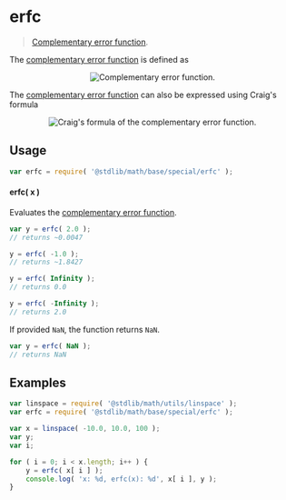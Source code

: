 <!--

@license Apache-2.0

Copyright (c) 2018 The Stdlib Authors.

Licensed under the Apache License, Version 2.0 (the "License");
you may not use this file except in compliance with the License.
You may obtain a copy of the License at

   http://www.apache.org/licenses/LICENSE-2.0

Unless required by applicable law or agreed to in writing, software
distributed under the License is distributed on an "AS IS" BASIS,
WITHOUT WARRANTIES OR CONDITIONS OF ANY KIND, either express or implied.
See the License for the specific language governing permissions and
limitations under the License.

-->

# erfc

> [Complementary error function][complementary-error-function].

<section class="intro">

The [complementary error function][complementary-error-function] is defined as

<!-- <equation class="equation" label="eq:complementary_error_function" align="center" raw="\operatorname{erfc}(x) = 1 - \operatorname{erf}(x) = \frac{2}{\sqrt\pi} \int_x^{\infty} e^{-t^2}\, dt" alt="Complementary error function."> -->

<div class="equation" align="center" data-raw-text="\operatorname{erfc}(x) = 1 - \operatorname{erf}(x) = \frac{2}{\sqrt\pi} \int_x^{\infty} e^{-t^2}\, dt" data-equation="eq:complementary_error_function">
    <img src="https://cdn.rawgit.com/stdlib-js/stdlib/7e0a95722efd9c771b129597380c63dc6715508b/lib/node_modules/@stdlib/math/base/special/erfc/docs/img/equation_complementary_error_function.svg" alt="Complementary error function.">
    <br>
</div>

<!-- </equation> -->

The [complementary error function][complementary-error-function] can also be expressed using Craig's formula

<!-- <equation class="equation" label="eq:craigs_formula" align="center" raw="\operatorname{erfc}(x) = \frac{2}{\pi} \int_0^{\frac{\pi}{2}} \exp \left( - \frac{x^2}{\sin^2 \theta} \right) d\theta" alt="Craig's formula of the complementary error function."> -->

<div class="equation" align="center" data-raw-text="\operatorname{erfc}(x) = \frac{2}{\pi} \int_0^{\frac{\pi}{2}} \exp \left( - \frac{x^2}{\sin^2 \theta} \right) d\theta" data-equation="eq:craigs_formula">
    <img src="https://cdn.rawgit.com/stdlib-js/stdlib/7e0a95722efd9c771b129597380c63dc6715508b/lib/node_modules/@stdlib/math/base/special/erfc/docs/img/equation_craigs_formula.svg" alt="Craig's formula of the complementary error function.">
    <br>
</div>

<!-- </equation> -->

</section>

<!-- /.intro -->

<section class="usage">

## Usage

```javascript
var erfc = require( '@stdlib/math/base/special/erfc' );
```

#### erfc( x )

Evaluates the [complementary error function][complementary-error-function].

```javascript
var y = erfc( 2.0 );
// returns ~0.0047

y = erfc( -1.0 );
// returns ~1.8427

y = erfc( Infinity );
// returns 0.0

y = erfc( -Infinity );
// returns 2.0
```

If provided `NaN`, the function returns `NaN`.

```javascript
var y = erfc( NaN );
// returns NaN
```

</section>

<!-- /.usage -->

<section class="examples">

## Examples

<!-- eslint no-undef: "error" -->

```javascript
var linspace = require( '@stdlib/math/utils/linspace' );
var erfc = require( '@stdlib/math/base/special/erfc' );

var x = linspace( -10.0, 10.0, 100 );
var y;
var i;

for ( i = 0; i < x.length; i++ ) {
    y = erfc( x[ i ] );
    console.log( 'x: %d, erfc(x): %d', x[ i ], y );
}
```

</section>

<!-- /.examples -->

<section class="links">

[complementary-error-function]: https://en.wikipedia.org/wiki/Error_function

</section>

<!-- /.links -->
